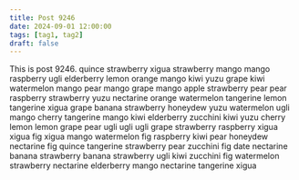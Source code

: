 ```yaml
---
title: Post 9246
date: 2024-09-01 12:00:00
tags: [tag1, tag2]
draft: false
---
```

This is post 9246.
quince
strawberry
xigua
strawberry
mango
mango
raspberry
ugli
elderberry
lemon
orange
mango
kiwi
yuzu
grape
kiwi
watermelon
mango
pear
mango
grape
mango
apple
strawberry
pear
pear
raspberry
strawberry
yuzu
nectarine
orange
watermelon
tangerine
lemon
tangerine
xigua
grape
banana
strawberry
honeydew
yuzu
watermelon
ugli
mango
cherry
tangerine
mango
kiwi
elderberry
zucchini
kiwi
yuzu
cherry
lemon
lemon
grape
pear
ugli
ugli
ugli
grape
strawberry
raspberry
xigua
xigua
fig
xigua
mango
watermelon
fig
raspberry
kiwi
pear
honeydew
nectarine
fig
quince
tangerine
strawberry
pear
zucchini
fig
date
nectarine
banana
strawberry
banana
strawberry
ugli
kiwi
zucchini
fig
watermelon
strawberry
nectarine
elderberry
mango
nectarine
tangerine
xigua
